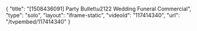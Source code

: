 {
    "title": "[1508436091] Party Bullet\u2122 Wedding Funeral Commercial",
    "type": "solo",
    "layout": "iframe-static",
    "videoId": "117414340",
    "url": "\/tvpembed\/117414340"
}
